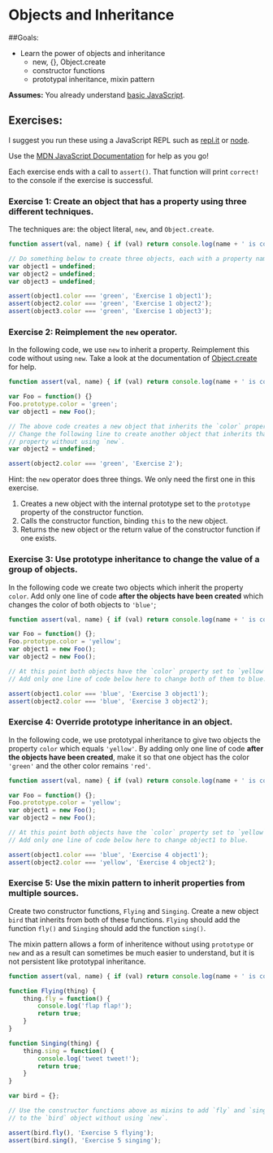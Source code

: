 # Objects and Inheritance

##Goals: 
- Learn the power of objects and inheritance 
	- new, {}, Object.create
	- constructor functions
	- prototypal inheritance, mixin pattern

**Assumes:** You already understand [basic JavaScript](new-to-js.md). 

## Exercises: 

I suggest you run these using a JavaScript REPL such as [repl.it](https://repl.it/languages/javascript) or [node](https://nodejs.org/).

Use the [MDN JavaScript Documentation](https://developer.mozilla.org/en-US/docs/Web/JavaScript/Reference) for help as you go!

Each exercise ends with a call to `assert()`. That function will print `correct!` to the console if the exercise is successful. 

### Exercise 1: Create an object that has a property using three different techniques.

The techniques are: the object literal, `new`, and `Object.create`.

```javascript
function assert(val, name) { if (val) return console.log(name + ' is correct!'); console.log(name + ' is incorrect.'); }

// Do something below to create three objects, each with a property named 'color'.
var object1 = undefined;
var object2 = undefined;
var object3 = undefined;

assert(object1.color === 'green', 'Exercise 1 object1');
assert(object2.color === 'green', 'Exercise 1 object2');
assert(object3.color === 'green', 'Exercise 1 object3');
```

### Exercise 2: Reimplement the `new` operator.

In the following code, we use `new` to inherit a property. Reimplement this code without using `new`. Take a look at the documentation of [Object.create](https://developer.mozilla.org/en-US/docs/Web/JavaScript/Reference/Global_Objects/Object/create) for help.

```javascript
function assert(val, name) { if (val) return console.log(name + ' is correct!'); console.log(name + ' is incorrect.'); }

var Foo = function() {}
Foo.prototype.color = 'green';
var object1 = new Foo();

// The above code creates a new object that inherits the `color` property
// Change the following line to create another object that inherits that
// property without using `new`.
var object2 = undefined;

assert(object2.color === 'green', 'Exercise 2');
```

Hint: the `new` operator does three things. We only need the first one in this exercise.

1. Creates a new object with the internal prototype set to the `prototype` property of the constructor function.
2. Calls the constructor function, binding `this` to the new object.
3. Returns the new object or the return value of the constructor function if one exists.

### Exercise 3: Use prototype inheritance to change the value of a group of objects.

In the following code we create two objects which inherit the property `color`. Add only one line of code **after the objects have been created** which changes the color of both objects to `'blue'`;

```javascript
function assert(val, name) { if (val) return console.log(name + ' is correct!'); console.log(name + ' is incorrect.'); }

var Foo = function() {};
Foo.prototype.color = 'yellow';
var object1 = new Foo();
var object2 = new Foo();

// At this point both objects have the `color` property set to `yellow`.
// Add only one line of code below here to change both of them to blue.

assert(object1.color === 'blue', 'Exercise 3 object1');
assert(object2.color === 'blue', 'Exercise 3 object2');
```

### Exercise 4: Override prototype inheritance in an object.

In the following code, we use prototypal inheritance to give two objects the property `color` which equals `'yellow'`. By adding only one line of code **after the objects have been created**, make it so that one object has the color `'green'` and the other color remains `'red'`. 

```javascript
function assert(val, name) { if (val) return console.log(name + ' is correct!'); console.log(name + ' is incorrect.'); }

var Foo = function() {};
Foo.prototype.color = 'yellow';
var object1 = new Foo();
var object2 = new Foo();

// At this point both objects have the `color` property set to `yellow`.
// Add only one line of code below here to change object1 to blue.

assert(object1.color === 'blue', 'Exercise 4 object1');
assert(object2.color === 'yellow', 'Exercise 4 object2');
```

### Exercise 5: Use the mixin pattern to inherit properties from multiple sources.

Create two constructor functions, `Flying` and `Singing`. Create a new object `bird` that inherits from both of these functions. `Flying` should add the function `fly()` and `Singing` should add the function `sing()`. 

The mixin pattern allows a form of inheritence without using `prototype` or `new` and as a result can sometimes be much easier to understand, but it is not persistent like prototypal inheritance.

```javascript
function assert(val, name) { if (val) return console.log(name + ' is correct!'); console.log(name + ' is incorrect.'); }

function Flying(thing) {
    thing.fly = function() {
        console.log('flap flap!');
        return true;
    }
}

function Singing(thing) {
    thing.sing = function() {
        console.log('tweet tweet!');
        return true;
    }
}

var bird = {};

// Use the constructor functions above as mixins to add `fly` and `sing`
// to the `bird` object without using `new`.

assert(bird.fly(), 'Exercise 5 flying');
assert(bird.sing(), 'Exercise 5 singing');
```
